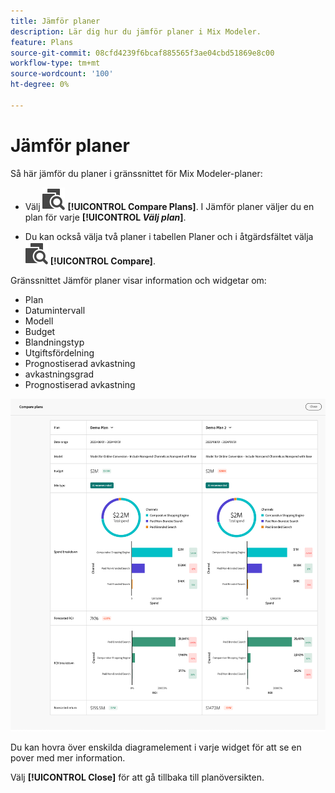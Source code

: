 ```yaml
---
title: Jämför planer
description: Lär dig hur du jämför planer i Mix Modeler.
feature: Plans
source-git-commit: 08cfd4239f6bcaf885565f3ae04cbd51869e8c00
workflow-type: tm+mt
source-wordcount: '100'
ht-degree: 0%

---
```



# Jämför planer

Så här jämför du planer i gränssnittet för Mix Modeler-planer:

* Välj ![Jämför](../assets/icons/Compare.svg) **[!UICONTROL Compare Plans]**. I Jämför planer väljer du en plan för varje **[!UICONTROL _Välj plan_]**.

* Du kan också välja två planer i tabellen Planer och i åtgärdsfältet välja ![Jämför](../assets/icons/Compare.svg) **[!UICONTROL Compare]**.

Gränssnittet Jämför planer visar information och widgetar om:

* Plan
* Datumintervall
* Modell
* Budget
* Blandningstyp
* Utgiftsfördelning
* Prognostiserad avkastning
* avkastningsgrad
* Prognostiserad avkastning

![Jämför planer](../assets/compare-plans.png)

Du kan hovra över enskilda diagramelement i varje widget för att se en pover med mer information.

Välj **[!UICONTROL Close]** för att gå tillbaka till planöversikten.
